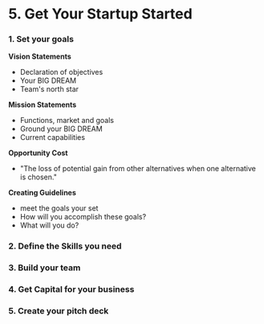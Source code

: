 # 5. Get Your Startup Started

### 1. Set your goals

**Vision Statements**

- Declaration of objectives
- Your BIG DREAM
- Team's north star

**Mission Statements**

- Functions, market and goals
- Ground your BIG DREAM
- Current capabilities

**Opportunity Cost**

- "The loss of potential gain from other alternatives when one alternative is chosen."

**Creating Guidelines**

- meet the goals your set
- How will you accomplish these goals?
- What will you do?



### 2. Define the Skills you need











### 3. Build your team











### 4. Get Capital for your business









### 5. Create your pitch deck

